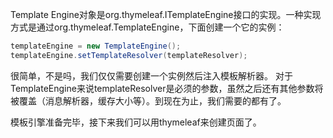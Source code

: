 Template Engine对象是org.thymeleaf.ITemplateEngine接口的实现。一种实现方式是通过org.thymeleaf.TemplateEngine，下面创建一个它的实例：

```java
templateEngine = new TemplateEngine();
templateEngine.setTemplateResolver(templateResolver);

```
很简单，不是吗，我们仅仅需要创建一个实例然后注入模板解析器。
对于 TemplateEngine来说templateResolver是必须的参数，虽然之后还有其他参数将被覆盖（消息解析器，缓存大小等）。到现在为止，我们需要的都有了。

模板引擎准备完毕，接下来我们可以用thymeleaf来创建页面了。

